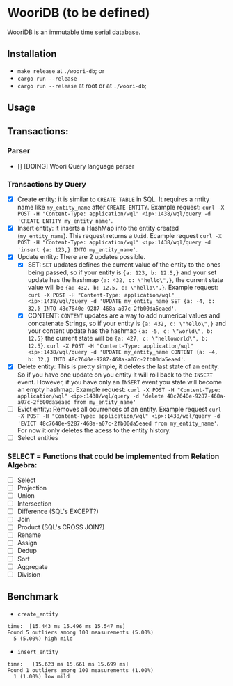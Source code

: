 # WooriDB (to be defined)

WooriDB is an immutable time serial database.

## Installation

- `make release` at `./woori-db`; or
- `cargo run --release`
- `cargo run --release` at root or at `./woori-db`;

## Usage



## Transactions:

### Parser
- [] [DOING] Woori Query language parser

### Transactions by Query
- [x] Create entity: it is similar to `CREATE TABLE` in SQL. It requires a rntity name like `my_entity_name` after `CREATE ENTITY`. Example request: `curl -X POST -H "Content-Type: application/wql" <ip>:1438/wql/query -d 'CREATE ENTITY my_entity_name'`.
- [x] Insert entity: it inserts a HashMap into the entity created (`my_entity_name`). This request returns a `Uuid`. Ecample request `curl -X POST -H "Content-Type: application/wql" <ip>:1438/wql/query -d 'insert {a: 123,} INTO my_entity_name'`.
- [x] Update entity: There are 2 updates possible.
  - [x] SET: `SET` updates defines the current value of the entity to the ones being passed, so if your entity is `{a: 123, b: 12.5,}` and your set update has the hashmap `{a: 432, c: \"hello\",}`, the current state value will be `{a: 432, b: 12.5, c: \"hello\",}`. Example request:  `curl -X POST -H "Content-Type: application/wql" <ip>:1438/wql/query -d 'UPDATE my_entity_name SET {a: -4, b: 32,} INTO 48c7640e-9287-468a-a07c-2fb00da5eaed'`.
  - [x] CONTENT: `CONTENT` updates are a way to add numerical values and concatenate Strings, so if your entity is `{a: 432, c: \"hello\",}` and your content update has the hashmap `{a: -5, c: \"world\", b: 12.5}` the current state will be `{a: 427, c: \"helloworld\", b: 12.5}`. `curl -X POST -H "Content-Type: application/wql" <ip>:1438/wql/query -d 'UPDATE my_entity_name CONTENT {a: -4, b: 32,} INTO 48c7640e-9287-468a-a07c-2fb00da5eaed'`.
- [x] Delete entity: This is pretty simple, it deletes the last state of an entity. So if you have one update on you entity it will roll back to the `INSERT` event. However, if you have only an `INSERT` event you state will become an empty hashmap. Example request: `curl -X POST -H "Content-Type: application/wql" <ip>:1438/wql/query -d 'delete 48c7640e-9287-468a-a07c-2fb00da5eaed from my_entity_name'`
- [ ] Evict entity: Removes all ocurrences of an entity. Example request `curl -X POST -H "Content-Type: application/wql" <ip>:1438/wql/query -d 'EVICT 48c7640e-9287-468a-a07c-2fb00da5eaed from my_entity_name'`. For now it only deletes the acess to the entity history.
- [ ] Select entities

<!-- ### Transactions by Endpoint
- [ ] Create entity
- [ ] Insert entity
- [ ] Update entity
- [ ] Delete entity
- [ ] Evict entity
- [ ] Select entities ???? -->


### SELECT = Functions that could be implemented from Relation Algebra:
- [ ] Select
- [ ] Projection
- [ ] Union
- [ ] Intersection
- [ ] Difference (SQL's EXCEPT?)
- [ ] Join
- [ ] Product (SQL's CROSS JOIN?)
- [ ] Rename
- [ ] Assign
- [ ] Dedup
- [ ] Sort
- [ ] Aggregate
- [ ] Division

## Benchmark

* `create_entity`
```
time:  [15.443 ms 15.496 ms 15.547 ms]
Found 5 outliers among 100 measurements (5.00%)
  5 (5.00%) high mild
```

* `insert_entity`
```
time:   [15.623 ms 15.661 ms 15.699 ms]
Found 1 outliers among 100 measurements (1.00%)
  1 (1.00%) low mild
```